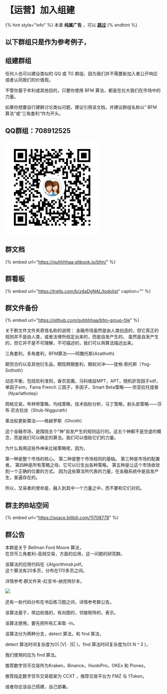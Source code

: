 # 【运营】加入组建

{% hint style="info" %}
本章 **纯属广告** ，可以 [**跳过**](https://guhhhhaa.gitbook.io/bfm/wo-men-zai-wan-de-geng)
{% endhint %}

## 以下群组只是作为参考例子，

## 组建群组

任何人也可以建设类似的 QQ 或 TG 群组，因为我们并不需要新加入者公开响应或者认同我们的价值观。

不管你基于牟利或其他目的，只要你使用 BFM 算法，都是在壮大我们在市场中的力量。

如果你想要自行建群讨论类似问题，建议引用该文档，并建议群组名称以“ BFM 算法“或“三角套利“作为开头。

## QQ群组：708912525

![QQ&#x7FA4;&#x7EC4;&#xFF1A;708912525](.gitbook/assets/1584954098283.png)

## 群文档

{% embed url="https://guhhhhaa.gitbook.io/bfm/" %}

## 群看板

{% embed url="https://trello.com/b/z4aDgNAL/todolist" caption="" %}

## 群文件备份

{% embed url="https://github.com/guhhhhaa/bfm-group-file" %}

关于群文件文件夹奇怪名称的说明： 金融市场虽然是由人类创造的，但它真正的规则并不是由人类，或者法律所规定出来的，而是自发产生的。 虽然是自发产生的，但它并不是不可理解，不可描述的，我们可以用算法描述出来。 

三角套利，多角套利，BFM算法——阿撒托斯\(Azathoth\) 

期货合约以及其他衍生品，期现跨期套利，期权对冲——犹格·索托斯（Yog-Sothoth） 

动态平衡，包括凯利准则，香农恶魔，马科维兹MPT，APT，随机折现因子sdf，单因子sim，Fama French 三因子，多因子，Smart Beta策略——奈亚拉托提普（Nyarlathotep） 

网格交易，布林带策略，均线策略，技术指标分析，马丁策略，剥头皮策略——莎布·尼古拉丝（Shub-Niggurath） 

乘法权更新算法——格赫罗斯（Ghroth） 

这个金融市场，是围绕五个“神”自发产生的规则运行的。这五个神都不是空虚的概念，而是我们可以确定的算法。我们可以借助它们的力量。 

为什么我用这些外神来比喻策略呢，因为， 

第一种是整个市场的核心。 第二种是整个市场规则的基础。 第三种是市场的配置者。 第四种是所有策略之母，它可以衍生出各种策略。 第五种是让这个市场收敛到一个正确的位置的方式。 因为这些算法所代表的力量，在金融系统中是自发产生，普遍存在的。 

所以，交易者的使命是，融入到其中一个力量之中，而不要和它们对抗。

## 群主的B站空间

{% embed url="https://space.bilibili.com/11708778" %}

## 群公告

本群是关于 Bellman Ford Moore 算法，  
在货币三角套利–高频交易，方面的应用，这一问题的研究群。

该算法的应用代码在《Algorithms》.pdf。  
这个算法有20多页，分布在170多页之间。

详情参考:群文件夹-红宝书-纳克特抄本。

![](.gitbook/assets/na-ke-te-chao-ben-1.png)

还有一些代码分布在书后练习题之间，详情参考群公告。

该算法基于，带边权值的，有向图的，邻接矩阵的，表示。

该算法使用，要先把所有汇率取 -ln。

该算法分为两种分支，detect 算法，和 find 算法，

detect 算法时间复杂度为O\( \|V\| · \|E\| \)，find 算法时间复杂度为O\( N ^ 3 \)，

我们使用的应为 find 算法。

推荐数字货币交易所为Kraken，Binance，HuobiPro，OKEx 和 Pionex。



推荐指定数字货币交易框架为 CCXT ，推荐交易平台为 FMZ 与 1Token。

或者你应该自己搭建，自己部署。

